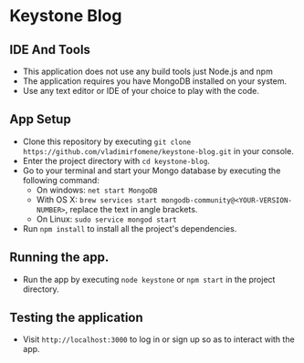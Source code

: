 # Keystone Blog

## IDE And Tools

* This application does not use any build tools just Node.js and npm
* The application requires you have MongoDB installed on your system.
* Use any text editor or IDE of your choice to play with the code.

## App Setup

* Clone this repository by executing `git clone https://github.com/vladimirfomene/keystone-blog.git` in your console.
* Enter the project directory with `cd keystone-blog`.
* Go to your terminal and start your Mongo database by executing the following command:
	* On windows: `net start MongoDB`
	* With OS X: `brew services start mongodb-community@<YOUR-VERSION-NUMBER>`, replace the text in angle brackets.
	* On Linux: `sudo service mongod start`
* Run `npm install` to install all the project's dependencies.

## Running the app.

* Run the app by executing `node keystone` or `npm start` in the project directory.

## Testing the application

* Visit `http://localhost:3000` to log in or sign up so as to interact with the app.
